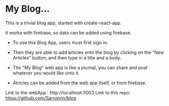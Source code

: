 # My Blog...

This is a trivial blog app, started with create-react-app.

It works with firebase, so data can be added using firebase.

- To use this Blog App, users must first sign in. 


- Then they are able to add articles onto the blog by clicking on the "New Articles" button, and then type in a title and a body. 


- The "My Blog" web app is like a journal, you can share and post whatever you would like onto it. 


- Atricles can be added from the web app itself, or from firebase. 

Link to the webApp : http://localhost:3003
Link to this repo: https://github.com/Sarronnn/blog
